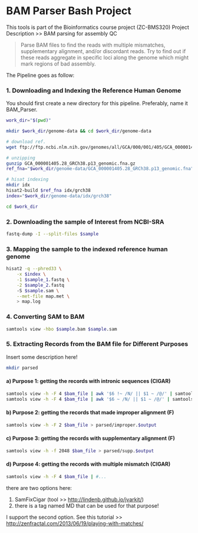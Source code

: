 # BAM Parser Bash Project

This tools is part of the Bioinformatics course project (ZC-BMS320)
Project Description >>  BAM parsing for assembly QC
>Parse BAM files to find the reads with multiple mismatches, supplementary alignment, and/or discordant reads. Try to find out if these reads aggregate in specific loci along the genome which might mark regions of bad assembly.

The Pipeline goes as follow:

### 1. Downloading and Indexing the Reference Human Genome
You should first create a new directory for this pipeline. Preferably, name it BAM_Parser.
```bash
work_dir="$(pwd)"

mkdir $work_dir/genome-data && cd $work_dir/genome-data

# download ref.
wget ftp://ftp.ncbi.nlm.nih.gov/genomes/all/GCA/000/001/405/GCA_000001405.28_GRCh38.p13/GCA_000001405.28_GRCh38.p13_genomic.fna.gz

# unzipping
gunzip GCA_000001405.28_GRCh38.p13_genomic.fna.gz
ref_fna="$work_dir/genome-data/GCA_000001405.28_GRCh38.p13_genomic.fna"

# hisat indexing
mkdir idx
hisat2-build $ref_fna idx/grch38
index="$work_dir/genome-data/idx/grch38"

cd $work_dir
```

### 2. Downloading the sample of Interest from NCBI-SRA
```bash
fastq-dump -I --split-files $sample
```

### 3. Mapping the sample to the indexed reference human genome
```bash
hisat2 -q --phred33 \
	-x $index \
	-1 $sample_1.fastq \
	-2 $sample_2.fastq 
	-S $sample.sam \
	--met-file map.met \
	> map.log
```

### 4. Converting SAM to BAM
```bash
samtools view -hbo $sample.bam $sample.sam 
```

### 5. Extracting Records from the BAM file for Different Purposes
Insert some description here!
```bash
mkdir parsed
```

#### a) Purpose 1: getting the records with intronic sequences (CIGAR)
```bash
samtools view -h -F 4 $bam_file | awk '$6 !~ /N/ || $1 ~ /@/' | samtools view -b > parsed/without_introns_$output
samtools view -h -F 4 $bam_file | awk '$6 ~ /N/ || $1 ~ /@/' | samtools view -b > parsed/with_introns_$output
```

#### b) Purpose 2: getting the records that made improper alignment (F)
```bash
samtools view -h -F 2 $bam_file > parsed/improper.$output
```

#### c) Purpose 3: getting the records with supplementary alignment (F)
```bash
samtools view -h -f 2048 $bam_file > parsed/supp.$output
```

#### d) Purpose 4: getting the records with multiple mismatch (CIGAR)
```bash
samtools view -h -F 4 $bam_file | #...
```
there are two options here:
 1. SamFixCigar (tool >> http://lindenb.github.io/jvarkit/)
 2. there is a tag named MD that can be used for that purpose!
 
 I support the second option. See this tutorial >> http://zenfractal.com/2013/06/19/playing-with-matches/

